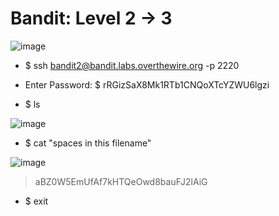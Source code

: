 # Bandit: Level 2 -> 3

![image](https://github.com/zkbyqd/Write-ups/assets/90260119/fa13fd24-3335-4c08-84e4-c93ae15525af)

- $ ssh bandit2@bandit.labs.overthewire.org -p 2220
  
- Enter Password: $ rRGizSaX8Mk1RTb1CNQoXTcYZWU6lgzi
  
- $ ls
  
![image](https://github.com/zkbyqd/Write-ups/assets/90260119/176a7b2b-1d50-4a28-a667-0174aecaca21)

- $ cat "spaces in this filename"

![image](https://github.com/zkbyqd/Write-ups/assets/90260119/3ddcfa97-c569-434f-8233-a75689c52ed6)

> aBZ0W5EmUfAf7kHTQeOwd8bauFJ2lAiG

- $ exit
